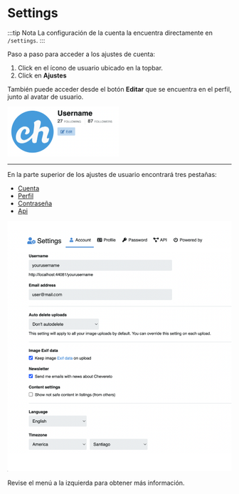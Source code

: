 # Settings

:::tip Nota
La configuración de la cuenta la encuentra directamente en `/settings`.
:::

Paso a paso para acceder a los ajustes de cuenta:

1. Click en el ícono de usuario ubicado en la topbar.
2. Click en **Ajustes**

También puede acceder desde el botón **Editar** que se encuentra en el perfil, junto al avatar de usuario.

<img class="media-screen" src="../src/manual/settings/account/set-edit.png" width="250"/>

---

En la parte superior de los ajustes de usuario encontrará tres pestañas:

- [Cuenta](account/account.md)
- [Perfil](user/profile.md)
- [Contraseña](account/pass.md)
- [Api](account/api.md)

<img class="media-screen" src="../src/manual/settings/settings.png" width="600"/>

Revise el menú a la izquierda para obtener más información.
